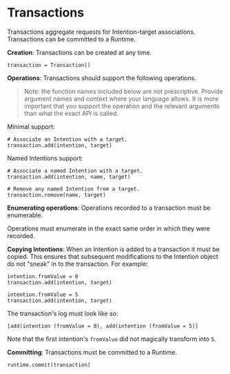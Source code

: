 # Transactions

Transactions aggregate requests for Intention-target associations. Transactions can be committed to a Runtime.

**Creation**: Transactions can be created at any time.

    transaction = Transaction()

**Operations**: Transactions should support the following operations.

> Note: the function names included below are not prescriptive. Provide argument names and context where your language allows. It is more important that you support the operation and the relevant arguments than what the exact API is called.

Minimal support:

    # Associate an Intention with a target.
    transaction.add(intention, target)

Named Intentions support:

    # Associate a named Intention with a target.
    transaction.add(intention, name, target)
    
    # Remove any named Intention from a target.
    transaction.remove(name, target)

**Enumerating operations**: Operations recorded to a transaction must be enumerable.

Operations must enumerate in the exact same order in which they were recorded.

**Copying Intentions**: When an Intention is added to a transaction it must be copied. This ensures that subsequent modifications to the Intention object do not "sneak" in to the transaction. For example:

    intention.fromValue = 0
    transaction.add(intention, target)
    
    intention.fromValue = 5
    transaction.add(intention, target)

The transaction's log must look like so:

    [add(intention (fromValue = 0), add(intention (fromValue = 5)]

Note that the first intention's `fromValue` did not magically transform into `5`.

**Committing**: Transactions must be committed to a Runtime.

    runtime.commit(transaction)
